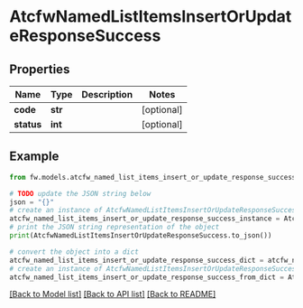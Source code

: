 # AtcfwNamedListItemsInsertOrUpdateResponseSuccess


## Properties

Name | Type | Description | Notes
------------ | ------------- | ------------- | -------------
**code** | **str** |  | [optional] 
**status** | **int** |  | [optional] 

## Example

```python
from fw.models.atcfw_named_list_items_insert_or_update_response_success import AtcfwNamedListItemsInsertOrUpdateResponseSuccess

# TODO update the JSON string below
json = "{}"
# create an instance of AtcfwNamedListItemsInsertOrUpdateResponseSuccess from a JSON string
atcfw_named_list_items_insert_or_update_response_success_instance = AtcfwNamedListItemsInsertOrUpdateResponseSuccess.from_json(json)
# print the JSON string representation of the object
print(AtcfwNamedListItemsInsertOrUpdateResponseSuccess.to_json())

# convert the object into a dict
atcfw_named_list_items_insert_or_update_response_success_dict = atcfw_named_list_items_insert_or_update_response_success_instance.to_dict()
# create an instance of AtcfwNamedListItemsInsertOrUpdateResponseSuccess from a dict
atcfw_named_list_items_insert_or_update_response_success_from_dict = AtcfwNamedListItemsInsertOrUpdateResponseSuccess.from_dict(atcfw_named_list_items_insert_or_update_response_success_dict)
```
[[Back to Model list]](../README.md#documentation-for-models) [[Back to API list]](../README.md#documentation-for-api-endpoints) [[Back to README]](../README.md)


